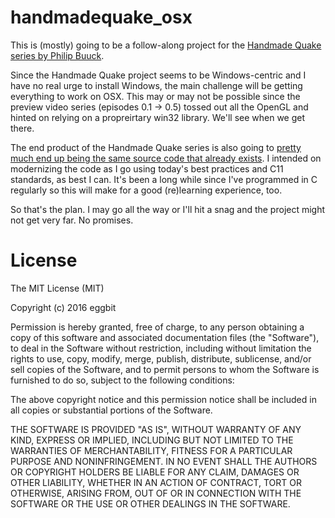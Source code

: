 # handmadequake_osx
This is (mostly) going to be a follow-along project for the [Handmade Quake series by Philip Buuck](https://www.youtube.com/playlist?list=PLBKDuv-qJpTbCsXHsxcoSSsMarnfyNhHF).

Since the Handmade Quake project seems to be Windows-centric and I have no real urge to install Windows, the main challenge will be getting everything to work on OSX.  This may or may not be possible since the preview video series (episodes 0.1 -> 0.5) tossed out all the OpenGL and hinted on relying on a propreirtary win32 library.  We'll see when we get there.

The end product of the Handmade Quake series is also going to [pretty much end up being the same source code that already exists](https://www.reddit.com/r/programming/comments/3xy110/announcing_handmade_quake/cy90vnl).  I intended on modernizing the code as I go using today's best practices and C11 standards, as best I can.  It's been a long while since I've programmed in C regularly so this will make for a good (re)learning experience, too.

So that's the plan.  I may go all the way or I'll hit a snag and the project might not get very far.  No promises.

# License
The MIT License (MIT)

Copyright (c) 2016 eggbit

Permission is hereby granted, free of charge, to any person obtaining a copy of this software and associated documentation files (the "Software"), to deal in the Software without restriction, including without limitation the rights to use, copy, modify, merge, publish, distribute, sublicense, and/or sell copies of the Software, and to permit persons to whom the Software is furnished to do so, subject to the following conditions:

The above copyright notice and this permission notice shall be included in all copies or substantial portions of the Software.

THE SOFTWARE IS PROVIDED "AS IS", WITHOUT WARRANTY OF ANY KIND, EXPRESS OR IMPLIED, INCLUDING BUT NOT LIMITED TO THE WARRANTIES OF MERCHANTABILITY, FITNESS FOR A PARTICULAR PURPOSE AND NONINFRINGEMENT. IN NO EVENT SHALL THE AUTHORS OR COPYRIGHT HOLDERS BE LIABLE FOR ANY CLAIM, DAMAGES OR OTHER LIABILITY, WHETHER IN AN ACTION OF CONTRACT, TORT OR OTHERWISE, ARISING FROM, OUT OF OR IN CONNECTION WITH THE SOFTWARE OR THE USE OR OTHER DEALINGS IN THE SOFTWARE.
